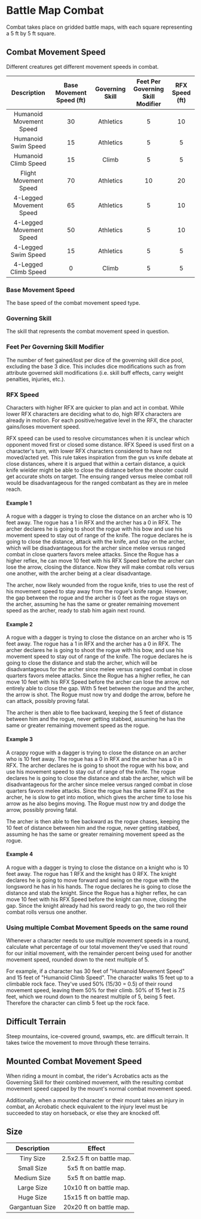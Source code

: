 # Battle Map Combat

Combat takes place on gridded battle maps, with each square representing a 5 ft by 5 ft square.

## Combat Movement Speed

Different creatures get different movement speeds in combat.

|       Description       | Base Movement Speed (ft) | Governing Skill | Feet Per Governing<br />Skill Modifier | RFX Speed (ft) |
| :---------------------: | :----------------------: | :-------------: | :------------------------------------: | :------------: |
| Humanoid Movement Speed |            30            |    Athletics    |                   5                   |       10       |
|   Humanoid Swim Speed   |            15            |    Athletics    |                   5                   |       5       |
|  Humanoid Climb Speed  |            15            |      Climb      |                   5                   |       5       |
|  Flight Movement Speed  |            70            |    Athletics    |                   10                   |       20       |
| 4-Legged Movement Speed |            65            |    Athletics    |                   5                   |       10       |
| 4-Legged Movement Speed |            50            |    Athletics    |                   5                   |       10       |
|   4-Legged Swim Speed   |            15            |    Athletics    |                   5                   |       5       |
|  4-Legged Climb Speed  |            0            |      Climb      |                   5                   |       5       |

### Base Movement Speed

The base speed of the combat movement speed type.

### Governing Skill

The skill that represents the combat movement speed in question.

### Feet Per Governing Skill Modifier

The number of feet gained/lost per dice of the governing skill dice pool, excluding the base 3 dice. This includes dice modifications such as from attribute governed skill modifications (i.e. skill buff effects, carry weight penalties, injuries, etc.).

### RFX Speed

Characters with higher RFX are quicker to plan and act in combat. While lower RFX characters are deciding what to do, high RFX characters are already in motion. For each positive/negative level in the RFX, the character gains/loses movement speed.

RFX speed can be used to resolve circumstances when it is unclear which opponent moved first or closed some distance. RFX Speed is used first on a character's turn, with lower RFX characters considered to have not moved/acted yet. This rule takes inspiration from the gun vs knife debate at close distances, where it is argued that within a certain distance, a quick knife wielder might be able to close the distance before the shooter could get accurate shots on target. The ensuing ranged versus melee combat roll would be disadvantageous for the ranged combatant as they are in melee reach.

#### Example 1

A rogue with a dagger is trying to close the distance on an archer who is 10 feet away. The rogue has a 1 in RFX and the archer has a 0 in RFX. The archer declares he is going to shoot the rogue with his bow and use his movement speed to stay out of range of the knife. The rogue declares he is going to close the distance, attack with the knife, and stay on the archer, which will be disadvantageous for the archer since melee versus ranged combat in close quarters favors melee attacks. Since the Rogue has a higher reflex, he can move 10 feet with his RFX Speed before the archer can lose the arrow, closing the distance. Now they will make combat rolls versus one another, with the archer being at a clear disadvantage.

The archer, now likely wounded from the rogue knife, tries to use the rest of his movement speed to stay away from the rogue's knife range. However, the gap between the rogue and the archer is 0 feet as the rogue stays on the archer, assuming he has the same or greater remaining movement speed as the archer, ready to stab him again next round.

#### Example 2

A rogue with a dagger is trying to close the distance on an archer who is 15 feet away. The rogue has a 1 in RFX and the archer has a 0 in RFX. The archer declares he is going to shoot the rogue with his bow, and use his movement speed to stay out of range of the knife. The rogue declares he is going to close the distance and stab the archer, which will be disadvantageous for the archer since melee versus ranged combat in close quarters favors melee attacks. Since the Rogue has a higher reflex, he can move 10 feet with his RFX Speed before the archer can lose the arrow, not entirely able to close the gap. With 5 feet between the rogue and the archer, the arrow is shot. The Rogue must now try and dodge the arrow, before he can attack, possibly proving fatal.

The archer is then able to flee backward, keeping the 5 feet of distance between him and the rogue, never getting stabbed, assuming he has the same or greater remaining movement speed as the rogue.

#### Example 3

A crappy rogue with a dagger is trying to close the distance on an archer who is 10 feet away. The rogue has a 0 in RFX and the archer has a 0 in RFX. The archer declares he is going to shoot the rogue with his bow, and use his movement speed to stay out of range of the knife. The rogue declares he is going to close the distance and stab the archer, which will be disadvantageous for the archer since melee versus ranged combat in close quarters favors melee attacks. Since the rogue has the same RFX as the archer, he is slow to get into motion, which gives the archer time to lose his arrow as he also begins moving. The Rogue must now try and dodge the arrow, possibly proving fatal.

The archer is then able to flee backward as the rogue chases, keeping the 10 feet of distance between him and the rogue, never getting stabbed, assuming he has the same or greater remaining movement speed as the rogue.

#### Example 4

A rogue with a dagger is trying to close the distance on a knight who is 10 feet away. The rogue has 1 RFX and the knight has 0 RFX. The knight declares he is going to move forward and swing on the rogue with the longsword he has in his hands. The rogue declares he is going to close the distance and stab the knight. Since the Rogue has a higher reflex, he can move 10 feet with his RFX Speed before the knight can move, closing the gap. Since the knight already had his sword ready to go, the two roll their combat rolls versus one another.

### Using multiple Combat Movement Speeds on the same round

Whenever a character needs to use multiple movement speeds in a round, calculate what percentage of our total movement they've used that round for our initial movement, with the remainder percent being used for another movement speed, rounded down to the next multiple of 5.

For example, if a character has 30 feet of "Humanoid Movement Speed" and 15 feet of "Humanoid Climb Speed". The character walks 15 feet up to a climbable rock face. They've used 50% (15/30 = 0.5) of their round movement speed, leaving them 50% for their climb. 50% of 15 feet is 7.5 feet, which we round down to the nearest multiple of 5, being 5 feet. Therefore the character can climb 5 feet up the rock face.

## Difficult Terrain

Steep mountains, ice-covered ground, swamps, etc. are difficult terrain. It takes twice the movement to move through these terrains.

## Mounted Combat Movement Speed

When riding a mount in combat, the rider's Acrobatics acts as the Governing Skill for their combined movement, with the resulting combat movement speed capped by the mount's normal combat movement speed.

Additionally, when a mounted character or their mount takes an injury in combat, an Acrobatic check equivalent to the injury level must be succeeded to stay on horseback, or else they are knocked off.

## Size

|   Description   |          Effect          |
| :-------------: | :-----------------------: |
|    Tiny Size    | 2.5x2.5 ft on battle map. |
|   Small Size   |   5x5 ft on battle map.   |
|   Medium Size   |   5x5 ft on battle map.   |
|   Large Size   |  10x10 ft on battle map.  |
|    Huge Size    |  15x15 ft on battle map.  |
| Gargantuan Size |  20x20 ft on battle map.  |
